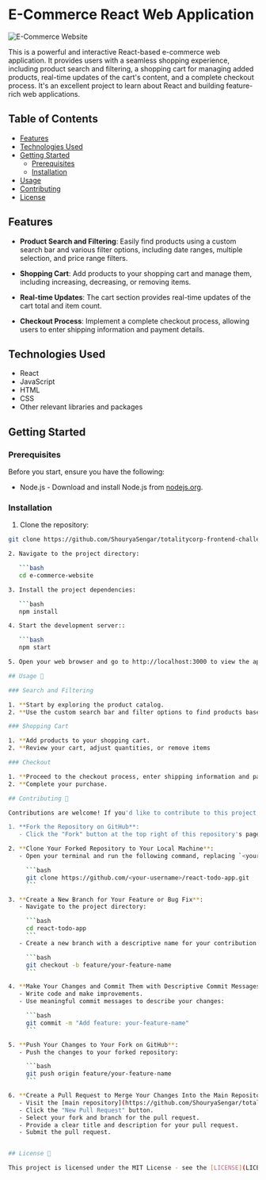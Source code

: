 # E-Commerce React Web Application

![E-Commerce Website](https://example.com/your-image-url.png)

This is a powerful and interactive React-based e-commerce web application. It provides users with a seamless shopping experience, including product search and filtering, a shopping cart for managing added products, real-time updates of the cart's content, and a complete checkout process. It's an excellent project to learn about React and building feature-rich web applications.

## Table of Contents

- [Features](#features)
- [Technologies Used](#technologies-used)
- [Getting Started](#getting-started)
  - [Prerequisites](#prerequisites)
  - [Installation](#installation)
- [Usage](#usage)
- [Contributing](#contributing)
- [License](#license)

## Features

- **Product Search and Filtering**: Easily find products using a custom search bar and various filter options, including date ranges, multiple selection, and price range filters.

- **Shopping Cart**: Add products to your shopping cart and manage them, including increasing, decreasing, or removing items.

- **Real-time Updates**: The cart section provides real-time updates of the cart total and item count.

- **Checkout Process**: Implement a complete checkout process, allowing users to enter shipping information and payment details.

## Technologies Used

- React
- JavaScript
- HTML
- CSS
- Other relevant libraries and packages

## Getting Started

### Prerequisites

Before you start, ensure you have the following:

- Node.js - Download and install Node.js from [nodejs.org](https://nodejs.org/).

### Installation

1. Clone the repository:

```bash
git clone https://github.com/ShouryaSengar/totalitycorp-frontend-challenge.git

2. Navigate to the project directory:

   ```bash
   cd e-commerce-website

3. Install the project dependencies:

   ```bash
   npm install

4. Start the development server::

   ```bash
   npm start

5. Open your web browser and go to http://localhost:3000 to view the app.

## Usage 📝

### Search and Filtering

1. **Start by exploring the product catalog.
2. **Use the custom search bar and filter options to find products based on your preferences.

### Shopping Cart

1. **Add products to your shopping cart.
2. **Review your cart, adjust quantities, or remove items

### Checkout

1. **Proceed to the checkout process, enter shipping information and payment details.
2. **Complete your purchase.

## Contributing 🤝

Contributions are welcome! If you'd like to contribute to this project, please follow these steps:

1. **Fork the Repository on GitHub**:
   - Click the "Fork" button at the top right of this repository's page.

2. **Clone Your Forked Repository to Your Local Machine**:
   - Open your terminal and run the following command, replacing `<your-username>` with your GitHub username:

     ```bash
     git clone https://github.com/<your-username>/react-todo-app.git
     ```

3. **Create a New Branch for Your Feature or Bug Fix**:
   - Navigate to the project directory:

     ```bash
     cd react-todo-app
     ```
   - Create a new branch with a descriptive name for your contribution:

     ```bash
     git checkout -b feature/your-feature-name
     ```

4. **Make Your Changes and Commit Them with Descriptive Commit Messages**:
   - Write code and make improvements.
   - Use meaningful commit messages to describe your changes:

     ```bash
     git commit -m "Add feature: your-feature-name"
     ```

5. **Push Your Changes to Your Fork on GitHub**:
   - Push the changes to your forked repository:

     ```bash
     git push origin feature/your-feature-name
     ```

6. **Create a Pull Request to Merge Your Changes Into the Main Repository**:
   - Visit the [main repository](https://github.com/ShouryaSengar/totalitycorp-frontend-challenge.git).
   - Click the "New Pull Request" button.
   - Select your fork and branch for the pull request.
   - Provide a clear title and description for your pull request.
   - Submit the pull request.


## License 📜

This project is licensed under the MIT License - see the [LICENSE](LICENSE) file for details.

